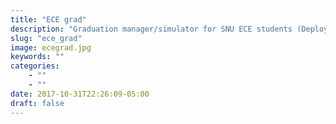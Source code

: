 ```yaml
---
title: "ECE grad"
description: "Graduation manager/simulator for SNU ECE students (Deployed on iOS, available on App Store)"
slug: "ece_grad"
image: ecegrad.jpg
keywords: ""
categories: 
    - ""
    - ""
date: 2017-10-31T22:26:09-05:00
draft: false
---
```

